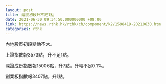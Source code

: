 ```yaml
---
layout: post
title: 滬股初段升不足1點
date: 2021-06-30 09:34:50.000000000 +08:00
link: https://news.rthk.hk/rthk/ch/component/k2/1598419-20210630.htm
categories: rthk
---
```


內地股市初段變動不大。

上證指數報3573點，升不足1點。

深證成份指數報15006點，升7點，升幅不足0.1%。

創業板指數報3407點，升1點。
